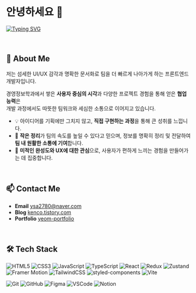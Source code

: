 # 안녕하세요 👋
[![Typing SVG](https://readme-typing-svg.demolab.com?font=Do+Hyeon&duration=2000&pause=1000&color=000000&width=600&lines=%ED%8C%80%EA%B3%BC+%EC%82%AC%EC%9A%A9%EC%9E%90+%EB%AA%A8%EB%91%90%EC%97%90%EA%B2%8C+%EC%A6%90%EA%B1%B0%EC%9A%B4+%EA%B2%BD%ED%97%98%EC%9D%84+%EB%A7%8C%EB%93%9C%EB%8A%94++%ED%94%84%EB%A1%A0%ED%8A%B8%EC%97%94%EB%93%9C+%EA%B0%9C%EB%B0%9C%EC%9E%90%2C+%EC%97%BC%EC%8A%B9%EC%95%84%EC%9E%85%EB%8B%88%EB%8B%A4%E2%98%BA%EF%B8%8F)](https://git.io/typing-svg)

</br>

## 🌱 About Me
저는 섬세한 UI/UX 감각과 명확한 문서화로 팀을 더 빠르게 나아가게 하는 프론트엔드 개발자입니다.

경영정보학과에서 쌓은 **사용자 중심의 시각**과 다양한 프로젝트 경험을 통해 얻은 **협업 능력**은  
개발 과정에서도 따뜻한 팀워크와 세심한 소통으로 이어지고 있습니다.  

- 💡 아이디어를 기획에만 그치지 않고, **직접 구현하는 과정**을 통해 큰 성취를 느낍니다.  
- 🤝 **작은 정리**가 팀의 속도를 높일 수 있다고 믿으며, 정보를 명확히 정리 및 전달하여 **팀 내 원활한 소통에 기여**합니다. 
- 🎨 **미적인 완성도와 UX에 대한 관심**으로, 사용자가 편하게 느끼는 경험을 만들어가는 데 집중합니다.

</br>

## 📫 Contact Me

-  **Email**  [ysa2780@naver.com](mailto:ysa2780@naver.com)  
-  **Blog**  [kenco.tistory.com](https://kenco.tistory.com/)  
-  **Portfolio**  [yeom-portfolio](https://yeom-kenco.github.io/yeom-portfolio/)

</br>

## 🛠 Tech Stack

![HTML5](https://img.shields.io/badge/HTML5-E34F26?style=flat-square&logo=html5&logoColor=white)
![CSS3](https://img.shields.io/badge/CSS3-1572B6?style=flat-square&logo=css3&logoColor=white)
![JavaScript](https://img.shields.io/badge/JavaScript-F7DF1E?style=flat-square&logo=javascript&logoColor=black)
![TypeScript](https://img.shields.io/badge/TypeScript-3178C6?style=flat-square&logo=typescript&logoColor=white)
![React](https://img.shields.io/badge/React-61DAFB?style=flat-square&logo=react&logoColor=black)
![Redux](https://img.shields.io/badge/Redux-764ABC?style=flat-square&logo=redux&logoColor=white)
![Zustand](https://img.shields.io/badge/Zustand-000000?style=flat-square&logo=Zustand&logoColor=white)
![Framer Motion](https://img.shields.io/badge/Framer--Motion-EF6C00?style=flat-square&logo=framer&logoColor=white)
![TailwindCSS](https://img.shields.io/badge/TailwindCSS-06B6D4?style=flat-square&logo=tailwindcss&logoColor=white)
![styled-components](https://img.shields.io/badge/styled--components-DB7093?style=flat-square&logo=styled-components&logoColor=white)
![Vite](https://img.shields.io/badge/Vite-646CFF?style=flat-square&logo=vite&logoColor=white)

![Git](https://img.shields.io/badge/Git-F05032?style=flat-square&logo=git&logoColor=white)
![GitHub](https://img.shields.io/badge/GitHub-181717?style=flat-square&logo=github&logoColor=white)
![Figma](https://img.shields.io/badge/Figma-F24E1E?style=flat-square&logo=figma&logoColor=white)
![VSCode](https://img.shields.io/badge/VS%20Code-007ACC?style=flat-square&logo=visual-studio-code&logoColor=white)
![Notion](https://img.shields.io/badge/Notion-000000?style=flat-square&logo=notion&logoColor=white)

</br>

